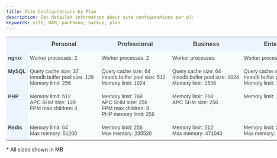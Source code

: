 ```yaml
---
title: Site Configurations by Plan
description: Get detailed information about site configurations per plan.
keywords: site, RAM, pantheon, backup, plan
---
```


<style type="text/css">
.tg  {border-collapse:collapse;border-spacing:0;border-color:#999;}
.tg td{font-family:Arial, sans-serif;font-size:14px;padding:10px 5px;border-style:solid;border-width:0px;overflow:hidden;word-break:normal;border-color:#999;color:#444;background-color:#F7FDFA;}
.tg th{font-family:Arial, sans-serif;font-size:16px;font-weight:normal;padding:10px 5px;border-style:solid;border-width:0px;overflow:hidden;word-break:normal;border-color:#999;color:#fff;background-color:#26ADE4;}
.tg .tg-xlfc{font-size:100%;font-family:serif !important;;background-color:#ecf4ff;vertical-align:top}
.tg .tg-0eef{font-weight:bold;background-color:#ecf4ff;color:#444444;vertical-align:top}
.tg .tg-eyl8{font-weight:bold;background-color:#ecf4ff}
.tg .tg-yw4l{vertical-align:top}
.tg .tg-7ojv{font-weight:bold;background-color:#ecf4ff;vertical-align:top}
</style>
<table class="tg" style="undefined;table-layout: fixed; width: 835px">
<colgroup>
<col style="width: 59px">
<col style="width: 194px">
<col style="width: 191px">
<col style="width: 193px">
<col style="width: 198px">
</colgroup>
  <tr>
    <th class="tg-xlfc"></th>
    <th class="tg-0eef">Personal</th>
    <th class="tg-0eef">Professional<br></th>
    <th class="tg-0eef">Business</th>
    <th class="tg-0eef">Enterprise</th>
  </tr>
  <tr>
    <td class="tg-eyl8">ngnix<br></td>
    <td class="tg-yw4l">Worker processes: 2<br></td>
    <td class="tg-yw4l">Worker processes: 2<br></td>
    <td class="tg-yw4l">Worker processes: <br></td>
    <td class="tg-yw4l">Worker processes: <br></td>
  </tr>
  <tr>
    <td class="tg-7ojv">MySQL<br></td>
    <td class="tg-yw4l">Query cache size: 32<br>Innodb buffer pool size: 128<br>Memory limit: 256<br></td>
    <td class="tg-yw4l">Query cache size: 64<br>Innodb buffer pool size: 512<br>Memory limit: 1024<br></td>
    <td class="tg-yw4l">Query cache size: 64<br>Innodb buffer pool size: 1024<br>Memory limit: 1536<br></td>
    <td class="tg-yw4l">Query cache size: 512<br>Innodb buffer pool size: 8192<br>Memory limit: 10240 <br></td>
  </tr>
  <tr>
    <td class="tg-7ojv">PHP</td>
    <td class="tg-yw4l">Memory limit: 512<br>APC SHM size: 128<br>FPM max children: 4<br></td>
    <td class="tg-yw4l">Memory limit: 768<br>APC SHM size: 256<br>FPM max children: 8<br>PHP memory limit: 256</td>
    <td class="tg-yw4l">Memory limit: 768<br>APC SHM size: 256</td>
    <td class="tg-yw4l">Memory limit: 1024</td>
  </tr>
  <tr>
    <td class="tg-7ojv">Redis</td>
    <td class="tg-yw4l">Memory limit: 64<br>Max memory: 51200</td>
    <td class="tg-yw4l">Memory limit: 256<br>Max memory: 235520<br></td>
    <td class="tg-yw4l">Memory limit: 512<br>Max memory: 471040</td>
    <td class="tg-yw4l">Memory limit: 2024<br>Max memory: 16777216<br></td>
  </tr>

</table>
<tr> * All sizes shown in MB
